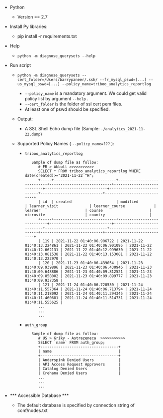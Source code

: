  - Python
    - Version == 2.7

 - Install Py libraries:
    - pip install -r requirements.txt
   
 - Help
    - `python -m diagnose_querysets --help`
   
 - Run script
    - `python -m diagnose_querysets --cert_folder=/Users/barrypaneer/.ssh/ --fr_mysql_pswd=[...] --us_mysql_pswd=[...] --policy_name=triboo_analytics_reportlog`
       - `--policy_name` is a mandatory argument. We could get valid policy list by argument `--help` .
       - `--cert_folder` is the folder of ssl cert pem files.
       - At least one of pswd should be specified.
    - Output: 
       - A SSL Shell Echo dump file (Sample: `./analytics_2021-11-22.dump`)

    - Supported Policy Names ( `--policy_name=???` ):
       - `triboo_analytics_reportlog`
         ```
            Sample of dump file as follow:
               # FR > Abbott >>>>>>>>>>>
               SELECT * FROM triboo_analytics_reportlog WHERE date(created)>="2021-11-22 ^H";
               +-----+----------------------------+----------------------------+----------------------------+----------------------------+----------------------------+----------------------------+----------------------------+----------------------------+
               | id  | created                    | modified                   | learner_visit              | learner_course             | learner                    | course                     | microsite                  | country                    |
               +-----+----------------------------+----------------------------+----------------------------+----------------------------+----------------------------+----------------------------+----------------------------+----------------------------+
               | 119 | 2021-11-22 01:40:06.906722 | 2021-11-22 01:40:13.224861 | 2021-11-22 01:40:06.901095 | 2021-11-22 01:40:12.662131 | 2021-11-22 01:40:12.999630 | 2021-11-22 01:40:13.081538 | 2021-11-22 01:40:13.153081 | 2021-11-22 01:40:13.222970 |
               | 120 | 2021-11-23 01:40:06.439054 | 2021-11-23 01:40:09.939896 | 2021-11-23 01:40:06.430946 | 2021-11-23 01:40:09.648886 | 2021-11-23 01:40:09.812521 | 2021-11-23 01:40:09.858002 | 2021-11-23 01:40:09.899777 | 2021-11-23 01:40:09.937358 |
               | 121 | 2021-11-24 01:40:06.720530 | 2021-11-24 01:40:11.557364 | 2021-11-24 01:40:06.713794 | 2021-11-24 01:40:11.218092 | 2021-11-24 01:40:11.394345 | 2021-11-24 01:40:11.460681 | 2021-11-24 01:40:11.514731 | 2021-11-24 01:40:11.555625 |
               ...
               ...
               ...
         ```
       
       - `auth_group`
         ```
            Sample of dump file as follow:
               # US > Griky - Astrazeneca  >>>>>>>>>>> 
               SELECT `name` FROM auth_group;
               +-----------------------------------+
               | name                              |
               +-----------------------------------+
               | Anderspink Denied Users           |
               | API Access Request Approvers      |
               | Catalog Denied Users              |
               | Crehana Denied Users              |
               ...
               ...
               ...
         ```

 - *** Accessible Database ***
   - The default database is specified by connection string of conf/nodes.txt 
